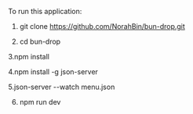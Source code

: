 To run this application:
1. git clone https://github.com/NorahBin/bun-drop.git

2. cd bun-drop

3.npm install

4.npm install -g json-server

5.json-server --watch menu.json

6. npm run dev

